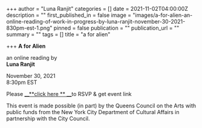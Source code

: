 +++
author = "Luna Ranjit"
categories = []
date = 2021-11-02T04:00:00Z
description = ""
first_published_in = false
image = "images/a-for-alien-an-online-reading-of-work-in-progress-by-luna-ranjit-november-30-2021-830pm-est-1.png"
pinned = false
publication = ""
publication_url = ""
summary = ""
tags = []
title = "a for alien"

+++
**A for Alien**

an online reading by  
**Luna Ranjit**

November 30, 2021  
8:30pm EST

Please [__**click here ** __](https://docs.google.com/forms/d/e/1FAIpQLSetp7GuL60M92gPgzNwo5djTiMMkw7U0KkbbqKykl80CVOv4Q/viewform)to RSVP & get event link

This event is made possible (in part) by the Queens Council on the Arts with public funds from the New York City Department of Cultural Affairs in partnership with the City Council.